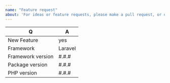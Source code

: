 ```yaml
---
name: "Feature request"
about: 'For ideas or feature requests, please make a pull request, or open an issue'
---
```


| Q                 | A
| ----------------- | ---
| New Feature       | yes
| Framework         | Laravel|Lumen
| Framework version | #.#.#
| Package version   | #.#.#
| PHP version       | #.#.#
